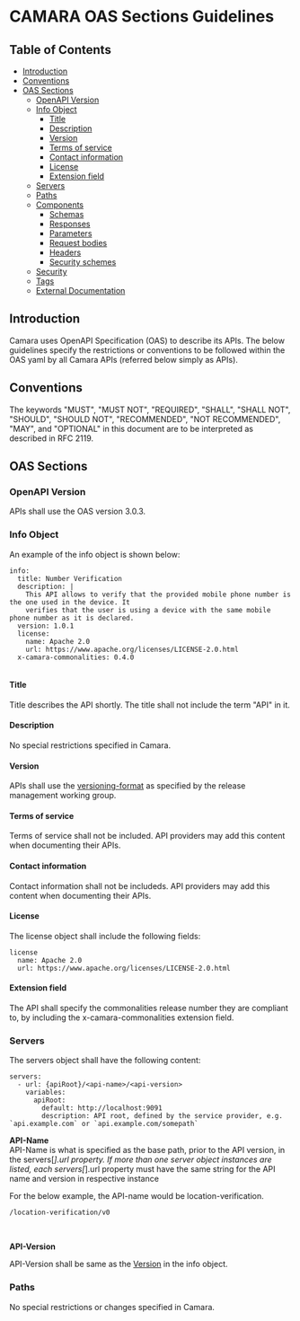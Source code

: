 # CAMARA OAS Sections Guidelines 

## Table of Contents

   * [Introduction](#introduction)
   * [Conventions](#conventions)
   * [OAS Sections](#oas-sections)
     + [OpenAPI Version](#version)
     + [Info Object](#info-object)
       + [Title](#title)
       + [Description](#description)
       + [Version](#version)
       + [Terms of service](#tos)
       + [Contact information](#contact)
       + [License](#license)
       + [Extension field](#ext-field)
     + [Servers](#servers)
     + [Paths](#paths)
     + [Components](#components)
       + [Schemas ](#schemes)
       + [Responses](#responses)
       + [Parameters](#parameters)
       + [Request bodies](#req-bodies)
       + [Headers](#headers)
       + [Security schemes](#sec-schemes)
     + [Security](#security)
     + [Tags](#tags)
     + [External Documentation](#ext-doc)

## Introduction
Camara uses OpenAPI Specification (OAS) to describe its APIs. The below guidelines specify the restrictions or conventions to be followed within the OAS yaml by all Camara APIs (referred below simply as APIs).

## Conventions
The keywords "MUST", "MUST NOT", "REQUIRED", "SHALL", "SHALL NOT", "SHOULD", "SHOULD NOT", "RECOMMENDED", "NOT RECOMMENDED", "MAY", and "OPTIONAL" in this document are to be interpreted as described in RFC 2119.

## OAS Sections

### OpenAPI Version
APIs shall use the OAS version 3.0.3.

### Info Object
An example of the info object is shown below:
```
info:
  title: Number Verification
  description: |
    This API allows to verify that the provided mobile phone number is the one used in the device. It
    verifies that the user is using a device with the same mobile phone number as it is declared.
  version: 1.0.1
  license:
    name: Apache 2.0
    url: https://www.apache.org/licenses/LICENSE-2.0.html
  x-camara-commonalities: 0.4.0
  
```
#### Title
Title describes the API shortly. The title shall not include the term "API" in it.

#### Description
No special restrictions specified in Camara.

#### Version
APIs shall use the [versioning-format](https://lf-camaraproject.atlassian.net/wiki/x/3yLe) as specified by the release management working group.

#### Terms of service
Terms of service shall not be included. API providers may add this content when documenting their APIs.

#### Contact information
Contact information shall not be includeds. API providers may add this content when documenting their APIs.

#### License
The license object shall include the following fields:
```
license
  name: Apache 2.0
  url: https://www.apache.org/licenses/LICENSE-2.0.html
```

#### Extension field
The API shall specify the commonalities release number they are compliant to, by including the x-camara-commonalities extension field.

### Servers
The servers object shall have the following content:
```
servers:
  - url: {apiRoot}/<api-name>/<api-version>
    variables:
      apiRoot:
        default: http://localhost:9091
        description: API root, defined by the service provider, e.g. `api.example.com` or `api.example.com/somepath`
```
<b>API-Name</b>  
API-Name is what is specified as the base path, prior to the API version, in the servers[*].url property. If more than one server object instances are listed, each servers[*].url property must have the same string for the API name and version in respective instance

For the below example, the API-name would be location-verification.
 ```
 /location-verification/v0
```

 </br>

<b>API-Version </b> </br>

API-Version shall be same as the [Version](#version) in the info object.

### Paths
No special restrictions or changes specified in Camara.

